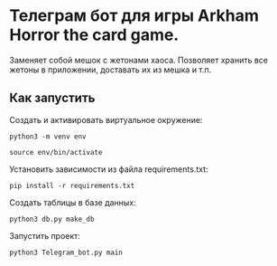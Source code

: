 # Телеграм бот для игры Arkham Horror the card game.

Заменяет собой мешок с жетонами хаоса. Позволяет хранить все жетоны в приложении, доставать их из мешка и т.п.

## Как запустить
Cоздать и активировать виртуальное окружение:

```
python3 -m venv env
```

```
source env/bin/activate
```

Установить зависимости из файла requirements.txt:

```
pip install -r requirements.txt
```

Создать таблицы в базе данных:

```
python3 db.py make_db
```

Запустить проект:

```
python3 Telegram_bot.py main
```

